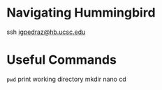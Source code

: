 # Navigating Hummingbird

ssh igpedraz@hb.ucsc.edu

# Useful Commands

```pwd``` print working directory
mkdir
nano
cd
